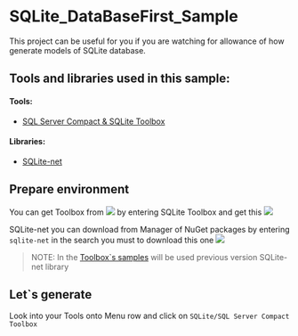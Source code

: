 # SQLite_DataBaseFirst_Sample
This project can be useful for you if you are watching for allowance of how generate
models of SQLite database. 

## Tools and libraries used in this sample:
#### Tools:
- [SQL Server Compact & SQLite Toolbox](https://github.com/ErikEJ/SqlCeToolbox)
#### Libraries:
- [SQLite-net](https://github.com/praeclarum/sqlite-net)


## Prepare environment 
You can get Toolbox from ![](https://github.com/Allaev1/SQLite_DataBaseFirst_Sample/blob/master/SQLite_DataBaseFirst_Sample/Assets/extAndupd.png)
by entering SQLite Toolbox and get this
![](https://github.com/Allaev1/SQLite_DataBaseFirst_Sample/blob/master/SQLite_DataBaseFirst_Sample/Assets/ExtensionAndTools.PNG)

SQLite-net you can download from Manager of NuGet packages by entering
`sqlite-net` in the search you must to download this one
![](https://github.com/Allaev1/SQLite_DataBaseFirst_Sample/blob/master/SQLite_DataBaseFirst_Sample/Assets/NuGetScreen.PNG)
>NOTE: In the [Toolbox`s samples](https://github.com/ErikEJ/SqlCeToolbox/wiki#how-do-i-use-the-sql-server-compact--sqlite-toolbox) will be used previous version SQLite-net library 

## Let`s generate 
Look into your Tools onto Menu row and click on `SQLite/SQL Server Compact Toolbox`










